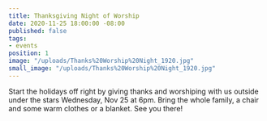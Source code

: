 ```yaml
---
title: Thanksgiving Night of Worship
date: 2020-11-25 18:00:00 -08:00
published: false
tags:
- events
position: 1
image: "/uploads/Thanks%20Worship%20Night_1920.jpg"
small_image: "/uploads/Thanks%20Worship%20Night_1920.jpg"
---
```


Start the holidays off right by giving thanks and worshiping with us outside under the stars Wednesday, Nov 25 at 6pm. Bring the whole family, a chair and some warm clothes or a blanket. See you there!